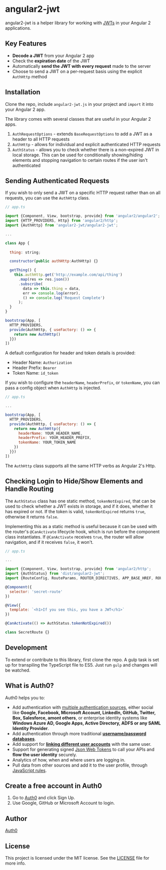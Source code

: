# angular2-jwt

angular2-jwt is a helper library for working with [JWTs](http://jwt.io) in your Angular 2 applications.

## Key Features

* **Decode a JWT** from your Angular 2 app
* Check the **expiration date** of the JWT
* Automatically **send the JWT with every request** made to the server
* Choose to send a JWT on a per-request basis using the explicit `AuthHttp` method

## Installation

Clone the repo, include `angular2-jwt.js` in your project and `import` it into your Angular 2 app.

The library comes with several classes that are useful in your Angular 2 apps.

1. `AuthRequestOptions` - extends `BaseRequestOptions` to add a JWT as a header to all HTTP requests
2. `AuthHttp` - allows for individual and explicit authenticated HTTP requests
3. `AuthStatus` - allows you to check whether there is a non-expired JWT in local storage. This can be used for conditionally showing/hiding elements and stopping navigation to certain routes if the user isn't authenticated

## Sending Authenticated Requests

If you wish to only send a JWT on a specific HTTP request rather than on all requests, you can use the `AuthHttp` class.

```js
// app.ts

import {Component, View, bootstrap, provide} from 'angular2/angular2';
import {HTTP_PROVIDERS, Http} from 'angular2/http';
import {AuthHttp} from 'angular2-jwt/angular2-jwt';

...

class App {
  
  thing: string;

  constructor(public authHttp:AuthHttp) {}

  getThing() {
    this.authHttp.get('http://example.com/api/thing')
      .map(res => res.json())
      .subscribe(
        data => this.thing = data,
        err => console.log(error),
        () => console.log('Request Complete')
      );
  }
}

bootstrap(App, [
  HTTP_PROVIDERS,
  provide(AuthHttp, { useFactory: () => {
    return new AuthHttp()
  }})
])
```

A default configuration for header and token details is provided:

* Header Name: `Authorization`
* Header Prefix: `Bearer`
* Token Name: `id_token`

If you wish to configure the `headerName`, `headerPrefix`, or `tokenName`, you can pass a config object when `AuthHttp` is injected.

```js
// app.ts

...

bootstrap(App, [
  HTTP_PROVIDERS,
  provide(AuthHttp, { useFactory: () => {
    return new AuthHttp({
      headerName: YOUR_HEADER_NAME,
      headerPrefix: YOUR_HEADER_PREFIX,
      tokenName: YOUR_TOKEN_NAME 
    })
  }})
])
```

The `AuthHttp` class supports all the same HTTP verbs as Angular 2's Http.

## Checking Login to Hide/Show Elements and Handle Routing

The `AuthStatus` class has one static method, `tokenNotExpired`, that can be used to check whether a JWT exists in storage, and if it does, whether it has expired or not. If the token is valid, `tokenNotExpired` returns `true`, otherwise it returns `false`. 

Implementing this as a static method is useful because it can be used with the router's `@CanActivate` lifecycle hook, which is run before the component class instantiates. If `@CanActivate` receives `true`, the router will allow navigation, and if it receives `false`, it won't.

```js
// app.ts

...

import {Component, View, bootstrap, provide} from 'angular2/http';
import {AuthStatus} from 'dist/angular2-jwt';
import {RouteConfig, RouteParams, ROUTER_DIRECTIVES, APP_BASE_HREF, ROUTER_PROVIDERS, CanActivate} from 'angular2/router'

@Component({
  selector: 'secret-route'
})

@View({
  template: `<h1>If you see this, you have a JWT</h1>`
})

@CanActivate(() => AuthStatus.tokenNotExpired())

class SecretRoute {}
```

## Development

To extend or contribute to this library, first clone the repo. A gulp task is set up for transpiling the TypeScript file to ES5. Just run `gulp` and changes will be watched.

## What is Auth0?

Auth0 helps you to:

* Add authentication with [multiple authentication sources](https://docs.auth0.com/identityproviders), either social like **Google, Facebook, Microsoft Account, LinkedIn, GitHub, Twitter, Box, Salesforce, amont others**, or enterprise identity systems like **Windows Azure AD, Google Apps, Active Directory, ADFS or any SAML Identity Provider**.
* Add authentication through more traditional **[username/password databases](https://docs.auth0.com/mysql-connection-tutorial)**.
* Add support for **[linking different user accounts](https://docs.auth0.com/link-accounts)** with the same user.
* Support for generating signed [Json Web Tokens](https://docs.auth0.com/jwt) to call your APIs and **flow the user identity** securely.
* Analytics of how, when and where users are logging in.
* Pull data from other sources and add it to the user profile, through [JavaScript rules](https://docs.auth0.com/rules).

## Create a free account in Auth0

1. Go to [Auth0](https://auth0.com) and click Sign Up.
2. Use Google, GitHub or Microsoft Account to login.

## Author

[Auth0](https://auth0.com)

## License

This project is licensed under the MIT license. See the [LICENSE](LICENSE.txt) file for more info.


